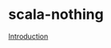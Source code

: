 # scala-nothing

<a href='https://github.com/mikeqian/scala-nothing/wiki/Introduction'>Introduction</a>
